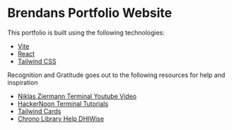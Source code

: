 # Brendans Portfolio Website





This portfolio is built using the following technologies:

- [Vite](https://vitejs.dev/)
- [React](https://reactjs.org/)
- [Tailwind CSS](https://tailwindcss.com/)

Recognition and Gratitude goes out to the following resources for help and inspiration
- [Niklas Ziermann Terminal Youtube Video](https://www.youtube.com/watch?app=desktop&v=KCcU15nvFbI&t=0s)
- [HackerNoon Terminal Tutorials](https://hackernoon.com/creating-a-terminal-emulator-in-react)
- [Tailwind Cards](https://flowbite.com/docs/components/card/)
- [Chrono Library Help DHIWise](https://www.dhiwise.com/post/how-to-create-react-horizontal-timeline-a-developer-guide)